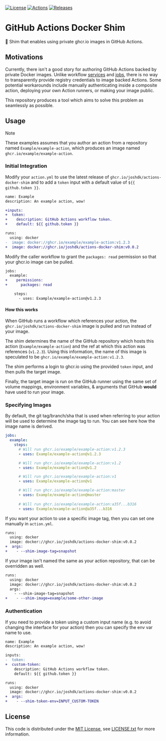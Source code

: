 [![License][license-badge]][license-link]
[![Actions][github-actions-badge]][github-actions-link]
[![Releases][github-release-badge]][github-release-link]

# GitHub Actions Docker Shim

🐋 Shim that enables using private ghcr.io images in GitHub Actions.

## Motivations

Currently, there isn't a good story for authoring GitHub Actions backed by private Docker images.
Unlike workflow [services](https://docs.github.com/en/actions/using-workflows/workflow-syntax-for-github-actions#jobsjob_idservicesservice_idcredentials) and [jobs](https://docs.github.com/en/actions/using-workflows/workflow-syntax-for-github-actions#jobsjob_idcontainercredentials), there is no way to transparently provide registry credentials to image backed Actions.
Some potential workarounds include manually authenticating inside a composite action, deploying your own Action runners, or making your image public.

This repository produces a tool which aims to solve this problem as seamlessly as possible.

## Usage

> [!NOTE]
> These examples assumes that you author an action from a repository named `Example/example-action`, which produces an image named `ghcr.io/example/example-action`.

### Initial Integration

Modify your `action.yml` to use the latest release of `ghcr.io/joshdk/actions-docker-shim` and to add a `token` input with a default value of `${{ github.token }}`.

```diff
name: Example
description: An example action, wow!

+inputs:
+  token:
+    description: GitHub Actions workflow token.
+    default: ${{ github.token }}

runs:
  using: docker
-  image: docker://ghcr.io/example/example-action:v1.2.3
+  image: docker://ghcr.io/joshdk/actions-docker-shim:v0.0.2
```

Modify the caller workflow to grant the `packages: read` permission so that your ghcr.io image can be pulled.

```diff
jobs:
  example:
+    permissions:
+      packages: read

    steps:
      - uses: Example/example-action@v1.2.3
```

#### How this works

When GitHub runs a workflow which references your action, the `ghcr.io/joshdk/actions-docker-shim` image is pulled and run instead of your image.

The shim determines the name of the GitHub repository which hosts this action (`Example/example-action`) and the ref at which this action was references (`v1.2.3`).
Using this information, the name of this image is speculated to be `ghcr.io/example/example-action:v1.2.3`.

The shim performs a login to ghcr.io using the provided `token` input, and then pulls the target image.

Finally, the target image is run on the GitHub runner using the same set of volume mappings, environment variables, & arguments that GitHub **would** have used to run your image.

### Specifying Images

By default, the git tag/branch/sha that is used when referring to your action will be used to determine the image tag to run.
You can see here how the image name is derived.

```yaml
jobs:
  example:
    steps:
      # Will run ghcr.io/example/example-action:v1.2.3
      - uses: Example/example-action@v1.2.3

      # Will run ghcr.io/example/example-action:v1.2
      - uses: Example/example-action@v1.2

      # Will run ghcr.io/example/example-action:v1
      - uses: Example/example-action@v1

      # Will run ghcr.io/example/example-action:master
      - uses: Example/example-action@master
      
      # Will run ghcr.io/example/example-action:a35f...b316
      - uses: Example/example-action@a35f...b316
```

If you want your action to use a specific image tag, then you can set one manually in `action.yml`.

```diff
runs:
  using: docker
  image: docker://ghcr.io/joshdk/actions-docker-shim:v0.0.2
+  args:
+    - --shim-image-tag=snapshot
```

If your image isn't named the same as your action repository, that can be overridden as well.

```diff
runs:
  using: docker
  image: docker://ghcr.io/joshdk/actions-docker-shim:v0.0.2
  args:
    - --shim-image-tag=snapshot
+    - --shim-image=example/some-other-image
```

### Authentication

If you need to provide a token using a custom input name (e.g. to avoid changing the interface for your action) then you can specify the env var name to use.  

```diff
name: Example
description: An example action, wow!

inputs:
-  token:
+  custom-token:
    description: GitHub Actions workflow token.
    default: ${{ github.token }}

runs:
  using: docker
  image: docker://ghcr.io/joshdk/actions-docker-shim:v0.0.2
+  args:
+    - --shim-token-env=INPUT_CUSTOM-TOKEN
```

## License

This code is distributed under the [MIT License][license-link], see [LICENSE.txt][license-file] for more information.

[github-actions-badge]:  https://github.com/joshdk/actions-docker-shim/workflows/Build/badge.svg
[github-actions-link]:   https://github.com/joshdk/actions-docker-shim/actions
[github-release-badge]:  https://img.shields.io/github/release/joshdk/actions-docker-shim/all.svg
[github-release-link]:   https://github.com/joshdk/actions-docker-shim/releases
[license-badge]:         https://img.shields.io/badge/license-MIT-green.svg
[license-file]:          https://github.com/joshdk/actions-docker-shim/blob/master/LICENSE.txt
[license-link]:          https://opensource.org/licenses/MIT
